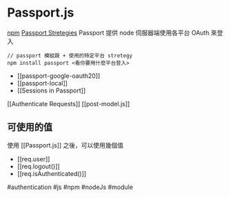 # Passport.js
[npm](https://www.npmjs.com/package/passport)
[Passport Stretegies](https://www.passportjs.org/packages/)
Passport 提供 node 伺服器端使用各平台 OAuth 來登入
```shell
// passport 模組跟 + 使用的特定平台 stretegy
npm install passport <看你要用什麼平台登入>
```

- [[passport-google-oauth20]]
- [[passport-local]]
- [[Sessions in Passport]]


[[Authenticate Requests]]
[[post-model.js]]

## 可使用的值
使用 [[Passport.js]] 之後，可以使用幾個值
- [[req.user]]
- [[req.logout()]]
- [[req.isAuthenticated()]]


#authentication #js #npm #nodeJs #module 